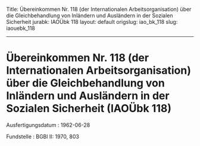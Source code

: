 Title: Übereinkommen Nr. 118 (der Internationalen Arbeitsorganisation) über die Gleichbehandlung
  von Inländern und Ausländern in der Sozialen Sicherheit
jurabk: IAOÜbk 118
layout: default
origslug: iao_bk_118
slug: iaouebk_118

---

# Übereinkommen Nr. 118 (der Internationalen Arbeitsorganisation) über die Gleichbehandlung von Inländern und Ausländern in der Sozialen Sicherheit (IAOÜbk 118)

Ausfertigungsdatum
:   1962-06-28

Fundstelle
:   BGBl II: 1970, 803

